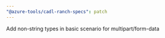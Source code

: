 ```yaml
---
"@azure-tools/cadl-ranch-specs": patch
---
```


Add non-string types in basic scenario for multipart/form-data
